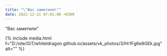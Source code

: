```yaml
---
title: "\"Вас заметили\""
date: 2022-12-21 07:01:00 +0300
---
```


"Вас заметили"

{% include media.html f="D:/site/GiT/whiteldragon.github.io/assets/vk_photos/3/Hr1Fg6e8GEk.jpg" alt="" %}
